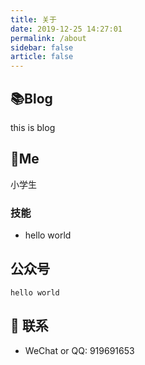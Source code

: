 ```yaml
---
title: 关于
date: 2019-12-25 14:27:01
permalink: /about
sidebar: false
article: false
---
```


## 📚Blog
this is blog

<!-- 这是一个兼具博客文章、知识管理、文档查找的个人网站，主要内容是Web前端技术。如果你喜欢这个博客&主题欢迎到[GitHub](https://github.com/klein/vuepress-theme-vdoing)点个Star，或者交换[友链](/friends/) ( •̀ ω •́ )✧

:::tip
文章内容仅是我个人的小总结，资历尚浅，如有误还请指正。
:::

[更新日志](https://github.com/klein/vuepress-theme-vdoing/commits/master)

## 🎨Theme

[<img src="https://github-readme-stats.vercel.app/api/pin/?username=klein&amp;repo=vuepress-theme-vdoing" alt="ReadMe Card" class="no-zoom">](https://github.com/klein/vuepress-theme-vdoing)
[<img src="https://github-readme-stats.vercel.app/api/pin/?username=klein&amp;repo=vuepress-theme-vdoing-doc" alt="ReadMe Card" class="no-zoom">](https://doc.klein.com/)

本站主题是 [`Vdoing`](https://github.com/klein/vuepress-theme-vdoing)，这是一款简洁高效的VuePress 知识管理&博客 主题。旨在轻松打造一个`结构化`与`碎片化`并存的个人在线知识库&博客，让你的知识海洋像一本本书一样清晰易读。配合多维索引，让每一个知识点都可以快速定位！ 更多[详情](https://github.com/klein/vuepress-theme-vdoing)。
 -->
 
 
<!-- <a href="https://github.com/klein/vuepress-theme-vdoing" target="_blank"><img src='https://img.shields.io/github/stars/klein/vuepress-theme-vdoing' alt='GitHub stars' class="no-zoom"></a>
<a href="https://github.com/klein/vuepress-theme-vdoing" target="_blank"><img src='https://img.shields.io/github/forks/klein/vuepress-theme-vdoing' alt='GitHub forks' class="no-zoom"></a> -->


## 🐼Me
小学生

### 技能
* hello world

<!-- 本人↓↓↓

<img src='https://cdn.jsdelivr.net/gh/klein/image_store/blog/20200103123203.jpg' alt='本人照片' style="width:106px;"> -->


## 公众号
`hello world`
<!-- <img src="https://cdn.jsdelivr.net/gh/klein/image_store@master/blog/qrcode.zdqv9mlfc0g.jpg"  style="width:30%;" /> -->



## :email: 联系

- WeChat or QQ: <a :href="qqUrl" class='qq'>919691653</a>



<script>
  export default {
    data(){
      return {
        qqUrl: 'tencent://message/?uin=919691653&Site=&Menu=yes'
      }
    },
    mounted(){
      const flag =  navigator.userAgent.match(/(phone|pad|pod|iPhone|iPod|ios|iPad|Android|Mobile|BlackBerry|IEMobile|MQQBrowser|JUC|Fennec|wOSBrowser|BrowserNG|WebOS|Symbian|Windows Phone)/i);
      if(flag){
        this.qqUrl = 'mqqwpa://im/chat?chat_type=wpa&uin=919691653&version=1&src_type=web&web_src=oicqzone.com'
      }
    }
  }
</script>
